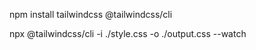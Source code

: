 npm install tailwindcss @tailwindcss/cli

npx @tailwindcss/cli -i ./style.css -o ./output.css --watch
